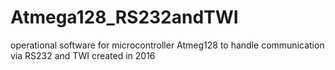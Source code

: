 # Atmega128_RS232andTWI
operational software for microcontroller Atmeg128 to handle communication via RS232 and TWI created in 2016
